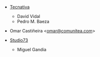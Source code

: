 - [Tecnativa](https://www.tecnativa.com)
  - David Vidal
  - Pedro M. Baeza
- Omar Castiñeira \<<omar@comunitea.com>\>

- [Studio73](https://www.studio73.es)
  - Miguel Gandia
  